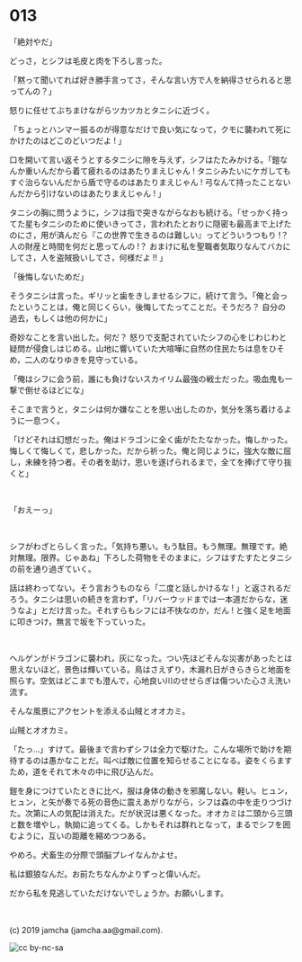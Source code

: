 

# 013

「絶対やだ」

どっさ，とシフは毛皮と肉を下ろし言った。

「黙って聞いてれば好き勝手言ってさ，そんな言い方で人を納得させられると思ってんの？」

怒りに任せてぶちまけながらツカツカとタニシに近づく。

「ちょっとハンマー振るのが得意なだけで良い気になって，クモに襲われて死にかけたのはどこのどいつだよ ! 」

口を開いて言い返そうとするタニシに隙を与えず，シフはたたみかける。「鎧なんか重いんだから着て疲れるのはあたりまえじゃん ! タニシみたいにケガしてもすぐ治らないんだから盾で守るのはあたりまえじゃん ! 弓なんて持ったことないんだから引けないのはあたりまえじゃん ! 」

タニシの胸に問うように，シフは指で突きながらなおも続ける。「せっかく持ってた星もタニシのために使いきってさ，言われたとおりに隠密も最高まで上げたのにさ，用が済んだら『この世界で生きるのは難しい』ってどういうつもり !？ 人の財産と時間を何だと思ってんの !？ おまけに私を聖職者気取りなんてバカにしてさ，人を盗賊扱いしてさ，何様だよ !! 」

「後悔しないためだ」

そうタニシは言った。ギリッと歯をきしませるシフに，続けて言う。「俺と会ったということは，俺と同じくらい，後悔してたってことだ。そうだろ？ 自分の過去，もしくは他の何かに」

奇妙なことを言い出した。何だ？ 怒りで支配されていたシフの心をじわじわと疑問が侵食しはじめる。山地に響いていた大喧嘩に自然の住民たちは息をひそめ，二人のなりゆきを見守っている。

「俺はシフに会う前，誰にも負けないスカイリム最強の戦士だった。吸血鬼も一撃で倒せるほどにな」

そこまで言うと，タニシは何か嫌なことを思い出したのか，気分を落ち着けるように一息つく。

「けどそれは幻想だった。俺はドラゴンに全く歯がたたなかった。悔しかった。悔しくて悔しくて，悲しかった。だから祈った。俺と同じように，強大な敵に屈し，未練を持つ者。その者を助け，思いを遂げられるまで，全てを捧げて守り抜くと」

<br>

「おえーっ」

<br>

シフがわざとらしく言った。「気持ち悪い。もう駄目。もう無理。無理です。絶対無理。限界。じゃあね」下ろした荷物をそのままに，シフはすたすたとタニシの前を通り過ぎていく。

話は終わってない。そう言おうものなら「二度と話しかけるな ! 」と返されるだろう。タニシは思いの続きを言わず，「リバーウッドまでは一本道だからな，迷うなよ」とだけ言った。それすらもシフには不快なのか，だん ! と強く足を地面に叩きつけ，無言で坂を下っていった。

<br>

ヘルゲンがドラゴンに襲われ，灰になった。つい先ほどそんな災害があったとは思えないほど，景色は輝いている。鳥はさえずり，木漏れ日がきらきらと地面を照らす。空気はどこまでも澄んで，心地良い川のせせらぎは傷ついた心さえ洗い流す。

そんな風景にアクセントを添える山賊とオオカミ。

山賊とオオカミ。

「たっ…」すけて。最後まで言わずシフは全力で駆けた。こんな場所で助けを期待するのは愚かなことだ。叫べば敵に位置を知らせることになる。姿をくらますため，道をそれて木々の中に飛び込んだ。

鎧を身につけていたときに比べ，服は身体の動きを邪魔しない。軽い。ヒュン，ヒュン，と矢が奏でる死の音色に震えあがりながら，シフは森の中を走りつづけた。次第に人の気配は消えた。だが状況は悪くなった。オオカミは二頭から三頭と数を増やし，執拗に追ってくる。しかもそれは群れとなって，まるでシフを囲むように，互いの距離を縮めつつある。

やめろ。犬畜生の分際で頭脳プレイなんかよせ。

私は銀狼なんだ。お前たちなんかよりずっと偉いんだ。

だから私を見逃していただけないでしょうか。お願いします。

<br>
<br>
(c) 2019 jamcha (jamcha.aa@gmail.com).

![cc by-nc-sa](https://i.creativecommons.org/l/by-nc-sa/4.0/88x31.png)

